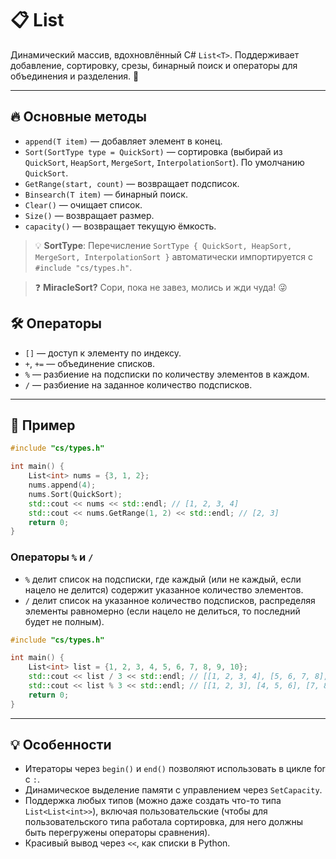 # 📋 List

Динамический массив, вдохновлённый C# `List<T>`. Поддерживает добавление, сортировку, срезы, бинарный поиск и операторы для объединения и разделения. 🚀

---

## 🔥 Основные методы

- `append(T item)` — добавляет элемент в конец.
- `Sort(SortType type = QuickSort)` — сортировка (выбирай из `QuickSort`, `HeapSort`, `MergeSort`, `InterpolationSort`). По умолчанию `QuickSort`.
- `GetRange(start, count)` — возвращает подсписок.
- `Binsearch(T item)` — бинарный поиск.
- `Clear()` — очищает список.
- `Size()` — возвращает размер.
- `capacity()` — возвращает текущую ёмкость.


> 💡 **SortType**: Перечисление `SortType { QuickSort, HeapSort, MergeSort, InterpolationSort }` автоматически импортируется с `#include "cs/types.h"`.

> ❓ **MiracleSort?** Сори, пока не завез, молись и жди чуда! 😜



## 🛠️ Операторы

- `[]` — доступ к элементу по индексу.
- `+`, `+=` — объединение списков.
- `%` — разбиение на подсписки по количеству элементов в каждом.
- `/` — разбиение на заданное количество подсписков.

---

## 🎯 Пример

```c++
#include "cs/types.h"

int main() {
    List<int> nums = {3, 1, 2};
    nums.append(4);
    nums.Sort(QuickSort);
    std::cout << nums << std::endl; // [1, 2, 3, 4]
    std::cout << nums.GetRange(1, 2) << std::endl; // [2, 3]
    return 0;
}
```

### Операторы `%` и `/`
- `%` делит список на подсписки, где каждый (или не каждый, если нацело не делится) содержит указанное количество элементов.
- `/` делит список на указанное количество подсписков, распределяя элементы равномерно (если нацело не делиться, то последний будет не полным).

```c++
#include "cs/types.h"

int main() {
    List<int> list = {1, 2, 3, 4, 5, 6, 7, 8, 9, 10};
    std::cout << list / 3 << std::endl; // [[1, 2, 3, 4], [5, 6, 7, 8], [9, 10]]
    std::cout << list % 3 << std::endl; // [[1, 2, 3], [4, 5, 6], [7, 8, 9], [10]]
    return 0;
}
```

---

## 💡 Особенности

- Итераторы через `begin()` и `end()` позволяют использовать в цикле for с `:`.
- Динамическое выделение памяти с управлением через `SetCapacity`.
- Поддержка любых типов (можно даже создать что-то типа `List<List<int>>`), включая пользовательские (чтобы для пользовательского типа работала сортировка, для него должны быть перегружены операторы сравнения). 
- Красивый вывод через `<<`, как списки в Python.

